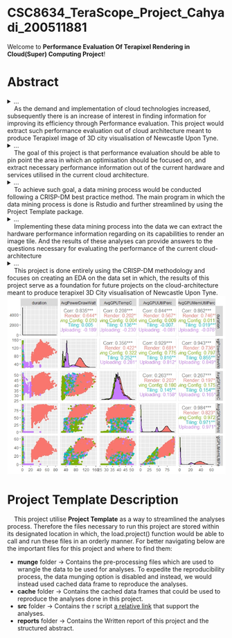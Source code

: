 # CSC8634_TeraScope_Project_Cahyadi_200511881

Welcome to **Performance Evaluation Of Terapixel Rendering in Cloud(Super) Computing Project**!

# Abstract
<details> <summary>...</summary><b>Context</b></details>  
&nbsp;&nbsp;&nbsp; As the demand and implementation of cloud technologies increased, subsequently there is an increase of interest in finding information for improving its efficiency through Performance evaluation. This project would extract such performance evaluation out of cloud architecture meant to produce Terapixel image of 3D city visualisation of Newcastle Upon Tyne.  
<details><summary>...</summary><b>Objective</b></details>  
&nbsp;&nbsp;&nbsp; The goal of this project is that performance evaluation should be able to pin point the area in which an optimisation should be focused on, and extract necessary performance information out of the current hardware and services utilised in the current cloud architecture.   
<details><summary>...</summary><b>Method</b></details>  
&nbsp;&nbsp;&nbsp; To achieve such goal, a data mining process would be conducted following a CRISP-DM best practice method. The main program in which the data mining process is done is Rstudio and further streamlined by using the Project Template package.  
<details><summary>...</summary><b>Results</b></details>  
&nbsp;&nbsp;&nbsp; Implementing these data mining process into the data we can extract the hardware performance information regarding on its capabilities to render an image tile. And the results of these analyses can provide answers to the questions necessary for evaluating the   performance of the current cloud-architecture  
<details><summary>...</summary><b>Novelty</b></details>  
&nbsp;&nbsp;&nbsp; This project is done entirely using the CRISP-DM methodology and focuses on creating an EDA on the data set in which, the results of this project serve as a foundation for future projects on the cloud-architecture meant to produce terapixel 3D City visualisation of Newcastle Upon Tyne.  

<img src= "/CSC8634_TeraScopeProject_Cahyadi_200511881/complete_eventNamesPairsData.jpeg"/> 

# Project Template Description 

&nbsp;&nbsp;&nbsp; This project utilise **Project Template** as a way to streamlined the analyses process. Therefore the files necessary to run this project are stored within its designated location in which, the load.project() function would be able to call and run these files in an orderly manner. For better navigating below are the important files for this project and where to find them: 

  * **munge** folder -> Contains the pre-processing files which are used to wrangle the data to be used for analyses. To expedite the reproducibility process, the data munging option is disabled and instead, we would instead used cached data frame to reproduce the analyses.
  * **cache** folder -> Contains the cached data frames that could be used to reproduce the analyses done in this project.
  * **src** folder -> Contains the r script [a relative link](src/analysis1.R) that support the analyses.
  * **reports** folder -> Contains the Written report of this project and the structured abstract.
